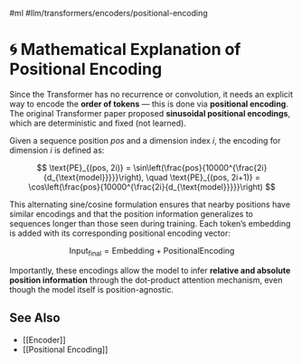 #ml #llm/transformers/encoders/positional-encoding 
# 🌀 Mathematical Explanation of Positional Encoding

Since the Transformer has no recurrence or convolution, it needs an explicit way to encode the **order of tokens** — this is done via **positional encoding**. The original Transformer paper proposed **sinusoidal positional encodings**, which are deterministic and fixed (not learned).

Given a sequence position $pos$ and a dimension index $i$, the encoding for dimension $i$ is defined as:

$$
\text{PE}_{(pos, 2i)} = \sin\left(\frac{pos}{10000^{\frac{2i}{d_{\text{model}}}}}\right), \quad
\text{PE}_{(pos, 2i+1)} = \cos\left(\frac{pos}{10000^{\frac{2i}{d_{\text{model}}}}}\right)
$$

This alternating sine/cosine formulation ensures that nearby positions have similar encodings and that the position information generalizes to sequences longer than those seen during training. Each token’s embedding is added with its corresponding positional encoding vector:

$$
\text{Input}_\text{final} = \text{Embedding} + \text{PositionalEncoding}
$$

Importantly, these encodings allow the model to infer **relative and absolute position information** through the dot-product attention mechanism, even though the model itself is position-agnostic.

## See Also
- [[Encoder]]
- [[Positional Encoding]]